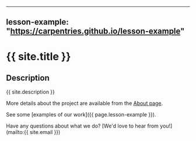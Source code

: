 
---
lesson-example: "https://carpentries.github.io/lesson-example"
---



# {{ site.title }}

## Description
{{ site.description }}

More details about the project are available from the [About page](about).

See some [examples of our work]({{ page.lesson-example }}).

Have any questions about what we do? [We'd love to hear from you!](mailto:{{ site.email }})
